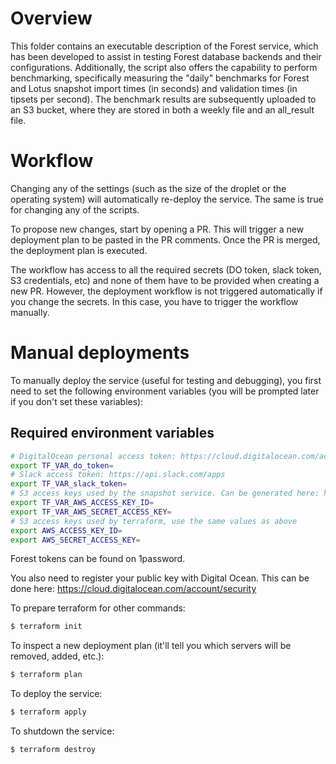 # Overview

This folder contains an executable description of the Forest service, which has been developed to assist in testing Forest database backends and their configurations. Additionally, the script also offers the capability to perform benchmarking, specifically measuring the "daily" benchmarks for Forest and Lotus snapshot import times (in seconds) and validation times (in tipsets per second).
The benchmark results are subsequently uploaded to an S3 bucket, where they are stored in both a weekly file and an all_result file.

# Workflow

Changing any of the settings (such as the size of the droplet or the operating
system) will automatically re-deploy the service. The same is true for changing
any of the scripts.

To propose new changes, start by opening a PR. This will trigger a new
deployment plan to be pasted in the PR comments. Once the PR is merged, the
deployment plan is executed.

The workflow has access to all the required secrets (DO token, slack token, S3
credentials, etc) and none of them have to be provided when creating a new PR.
However, the deployment workflow is not triggered automatically if you change
the secrets. In this case, you have to trigger the workflow manually. 

# Manual deployments

To manually deploy the service (useful for testing and debugging), you first
need to set the following environment variables (you will be prompted later if
you don't set these variables):

## Required environment variables

```bash
# DigitalOcean personal access token: https://cloud.digitalocean.com/account/api/tokens
export TF_VAR_do_token=
# Slack access token: https://api.slack.com/apps
export TF_VAR_slack_token=
# S3 access keys used by the snapshot service. Can be generated here: https://cloud.digitalocean.com/account/api/spaces
export TF_VAR_AWS_ACCESS_KEY_ID=
export TF_VAR_AWS_SECRET_ACCESS_KEY=
# S3 access keys used by terraform, use the same values as above
export AWS_ACCESS_KEY_ID=
export AWS_SECRET_ACCESS_KEY=
```

Forest tokens can be found on 1password.

You also need to register your public key with Digital Ocean. This can be done
here: https://cloud.digitalocean.com/account/security

To prepare terraform for other commands:
```bash
$ terraform init
```

To inspect a new deployment plan (it'll tell you which servers will be removed,
added, etc.):
```bash
$ terraform plan
```

To deploy the service:
```bash
$ terraform apply
```

To shutdown the service:
```bash
$ terraform destroy
```
